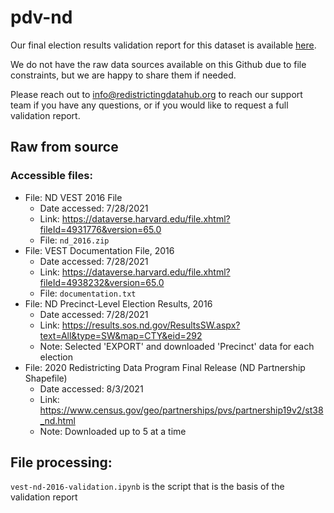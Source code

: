 # pdv-nd

Our final election results validation report for this dataset is available [here](https://redistrictingdatahub.org/dataset/vest-2016-north-dakota-precinct-and-election-results/).

We do not have the raw data sources available on this Github due to file constraints, but we are happy to share them if needed. 

Please reach out to info@redistrictingdatahub.org to reach our support team if you have any questions, or if you would like to request a full validation report. 

## Raw from source

### Accessible files:

- File: ND VEST 2016 File
   - Date accessed: 7/28/2021
   - Link: https://dataverse.harvard.edu/file.xhtml?fileId=4931776&version=65.0
   - File: `nd_2016.zip`
- File: VEST Documentation File, 2016
   - Date accessed: 7/28/2021
   - Link: https://dataverse.harvard.edu/file.xhtml?fileId=4938232&version=65.0
   - File: `documentation.txt`
- File: ND Precinct-Level Election Results, 2016
  - Date accessed: 7/28/2021
  - Link: https://results.sos.nd.gov/ResultsSW.aspx?text=All&type=SW&map=CTY&eid=292
  - Note: Selected 'EXPORT' and downloaded 'Precinct' data for each election
- File: 2020 Redistricting Data Program Final Release (ND Partnership Shapefile)
  - Date accessed: 8/3/2021
  - Link: https://www.census.gov/geo/partnerships/pvs/partnership19v2/st38_nd.html
  - Note: Downloaded up to 5 at a time

## File processing:

`vest-nd-2016-validation.ipynb` is the script that is the basis of the validation report
